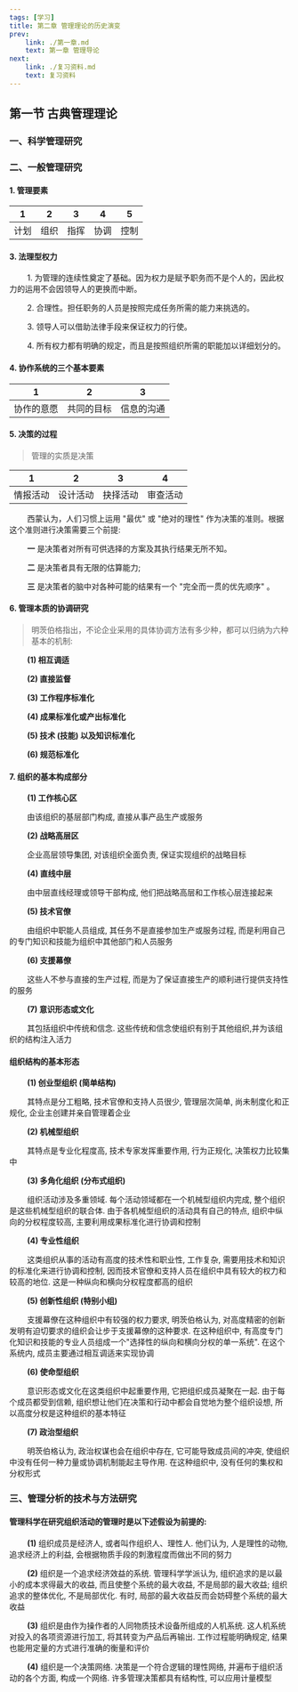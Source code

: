 ```yaml
---
tags: [学习]
title: 第二章 管理理论的历史演变
prev: 
    link: ./第一章.md
    text: 第一章 管理导论
next: 
    link: ./复习资料.md
    text: 复习资料
---
```


## 第一节 古典管理理论
### 一、科学管理研究
### 二、一般管理研究
#### 1. 管理要素

| 1 | 2 | 3 | 4 | 5 |
| --- | --- | --- | --- | --- | 
| 计划 | 组织 | 指挥 | 协调 | 控制 |

#### 3. 法理型权力

&emsp;&emsp; 1. 为管理的连续性奠定了基础。因为权力是赋予职务而不是个人的，因此权力的运用不会因领导人的更换而中断。

&emsp;&emsp; 2. 合理性。担任职务的人员是按照完成任务所需的能力来挑选的。

&emsp;&emsp; 3. 领导人可以借助法律手段来保证权力的行使。

&emsp;&emsp; 4. 所有权力都有明确的规定，而且是按照组织所需的职能加以详细划分的。

#### 4. 协作系统的三个基本要素

| 1 | 2 | 3 |
|---|---|---|
| 协作的意愿 | 共同的目标 | 信息的沟通 |

#### 5. 决策的过程

> 管理的实质是决策

| 1 | 2 | 3 | 4 |
|---|---|---|---|
| 情报活动 | 设计活动 | 抉择活动 | 审查活动 |

&emsp;&emsp; 西蒙认为，人们习惯上运用 "最优" 或 "绝对的理性" 作为决策的准则。根据这个准则进行决策需要三个前提: 

&emsp;&emsp; __一__ 是决策者对所有可供选择的方案及其执行结果无所不知。

&emsp;&emsp; __二__ 是决策者具有无限的估算能力; 

&emsp;&emsp; __三__ 是决策者的脑中对各种可能的结果有一个 "完全而一贯的优先顺序" 。

#### 6. 管理本质的协调研究

> 明茨伯格指出，不论企业采用的具体协调方法有多少种，都可以归纳为六种基本的机制: 

&emsp;&emsp; __(1) 相互调适__

&emsp;&emsp; __(2) 直接监督__

&emsp;&emsp; __(3) 工作程序标准化__

&emsp;&emsp; __(4) 成果标准化或产出标准化__

&emsp;&emsp; __(5) 技术 (技能) 以及知识标准化__

&emsp;&emsp; __(6) 规范标准化__

#### 7. 组织的基本构成部分

&emsp;&emsp; __(1) 工作核心区__

&emsp;&emsp; 由该组织的基层部门构成, 直接从事产品生产或服务

&emsp;&emsp; __(2) 战略高层区__

&emsp;&emsp; 企业高层领导集团, 对该组织全面负责, 保证实现组织的战略目标

&emsp;&emsp; __(4) 直线中层__

&emsp;&emsp; 由中层直线经理或领导干部构成, 他们把战略高层和工作核心层连接起来

&emsp;&emsp; __(5) 技术官僚__

&emsp;&emsp; 由组织中职能人员组成, 其任务不是直接参加生产或服务过程, 而是利用自己的专门知识和技能为组织中其他部门和人员服务

&emsp;&emsp; __(6) 支援幕僚__

&emsp;&emsp; 这些人不参与直接的生产过程, 而是为了保证直接生产的顺利进行提供支持性的服务

&emsp;&emsp; __(7) 意识形态或文化__

&emsp;&emsp; 其包括组织中传统和信念. 这些传统和信念使组织有别于其他组织,并为该组织的结构注入活力

#### 组织结构的基本形态

&emsp;&emsp; __(1) 创业型组织 (简单结构)__

&emsp;&emsp; 其特点是分工粗略, 技术官僚和支持人员很少, 管理层次简单, 尚未制度化和正规化, 企业主创建并亲自管理着企业

&emsp;&emsp; __(2) 机械型组织__

&emsp;&emsp; 其特点是专业化程度高, 技术专家发挥重要作用, 行为正规化, 决策权力比较集中

&emsp;&emsp; __(3) 多角化组织 (分布式组织)__

&emsp;&emsp; 组织活动涉及多重领域. 每个活动领域都在一个机械型组织内完成, 整个组织是这些机械型组织的联合体. 由于各机械型组织的活动具有自己的特点, 组织中纵向的分权程度较高, 主要利用成果标准化进行协调和控制

&emsp;&emsp; __(4) 专业性组织__

&emsp;&emsp; 这类组织从事的活动有高度的技术性和职业性, 工作复杂, 需要用技术和知识的标准化来进行协调和控制, 因而技术官僚和支持人员在组织中具有较大的权力和较高的地位. 这是一种纵向和横向分权程度都高的组织

&emsp;&emsp; __(5) 创新性组织 (特别小组)__

&emsp;&emsp; 支援幕僚在这种组织中有较强的权力要求, 明茨伯格认为, 对高度精密的创新发明有迫切要求的组织会让步于支援幕僚的这种要求. 在这种组织中, 有高度专门化知识和技能的专业人员组成一个"选择性的纵向和横向分权的单一系统". 在这个系统内, 成员主要通过相互调适来实现协调

&emsp;&emsp; __(6) 使命型组织__

&emsp;&emsp; 意识形态或文化在这类组织中起重要作用, 它把组织成员凝聚在一起. 由于每个成员都受到信赖, 组织想让他们在决策和行动中都会自觉地为整个组织设想, 所以高度分权是这种组织的基本特征

&emsp;&emsp; __(7) 政治型组织__

&emsp;&emsp; 明茨伯格认为, 政治权谋也会在组织中存在, 它可能导致成员间的冲突, 使组织中没有任何一种力量或协调机制能起主导作用. 在这种组织中, 没有任何的集权和分权形式

### 三、管理分析的技术与方法研究
#### 管理科学在研究组织活动的管理时是以下述假设为前提的:

&emsp;&emsp; __(1)__ 组织成员是经济人, 或者叫作组织人、理性人. 他们认为, 人是理性的动物, 追求经济上的利益, 会根据物质手段的刺激程度而做出不同的努力

&emsp;&emsp; __(2)__ 组织是一个追求经济效益的系统. 管理科学学派认为, 组织追求的是以最小的成本求得最大的收益, 而且使整个系统的最大收益, 不是局部的最大收益; 组织追求的整体优化, 不是局部优化. 有时, 局部的最大收益反而会妨碍整个系统的最大收益

&emsp;&emsp; __(3)__ 组织是由作为操作者的人同物质技术设备所组成的人机系统. 这人机系统对投入的各项资源进行加工, 将其转变为产品后再输出. 工作过程能明确规定, 结果也能用定量的方式进行准确的衡量和评价

&emsp;&emsp; __(4)__ 组织是一个决策网络. 决策是一个符合逻辑的理性网络, 并遍布于组织活动的各个方面, 构成一个网络. 许多管理决策都具有结构性, 可以应用计量模型
